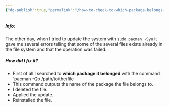 ```yaml
---
{"dg-publish":true,"permalink":"/how-to-check-to-which-package-belongs-a-file-with-pacman-command/","noteIcon":""}
---
```


##### Info:
The other day, when I tried to update the system with `sudo pacman -Syu` it gave me several errors telling that some of the several files exists already in the file system and that the operation was failed.

##### How did I fix it? 
- First of all I searched to **which package it belonged** with the command `pacman -Qo /path/to/the/file
- This command outputs the name of the package the file belongs to.
- I deleted the file.
- Applied the update.
- Reinstalled the file.